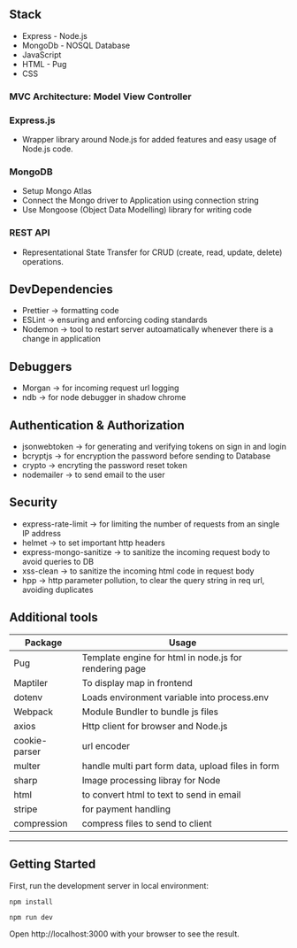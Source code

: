 ## Stack

- Express - Node.js
- MongoDb - NOSQL Database
- JavaScript
- HTML - Pug
- CSS

### MVC Architecture: Model View Controller

### Express.js

- Wrapper library around Node.js for added features and easy usage of Node.js code.

### MongoDB

- Setup Mongo Atlas
- Connect the Mongo driver to Application using connection string
- Use Mongoose (Object Data Modelling) library for writing code

### REST API

- Representational State Transfer for CRUD (create, read, update, delete) operations.

## DevDependencies

- Prettier &rarr; formatting code
- ESLint &rarr; ensuring and enforcing coding standards
- Nodemon &rarr; tool to restart server autoamatically whenever there is a change in application

## Debuggers

- Morgan &rarr; for incoming request url logging
- ndb &rarr; for node debugger in shadow chrome

## Authentication & Authorization

- jsonwebtoken &rarr; for generating and verifying tokens on sign in and login
- bcryptjs &rarr; for encryption the password before sending to Database
- crypto &rarr; encryting the password reset token
- nodemailer &rarr; to send email to the user

## Security

- express-rate-limit &rarr; for limiting the number of requests from an single IP address
- helmet &rarr; to set important http headers
- express-mongo-sanitize &rarr; to sanitize the incoming request body to avoid queries to DB
- xss-clean &rarr; to sanitize the incoming html code in request body
- hpp &rarr; http parameter pollution, to clear the query string in req url, avoiding duplicates

## Additional tools

| Package     | Usage                                                  |
| ----------- | ------------------------------------------------------ |
| Pug         | Template engine for html in node.js for rendering page |
| Maptiler    | To display map in frontend                             |
| dotenv      | Loads environment variable into process.env            |
| Webpack     | Module Bundler to bundle js files                      |
| axios       | Http client for browser and Node.js                    |
| cookie-parser|url encoder                                            |
| multer      | handle multi part form data, upload files in form      |
| sharp       | Image processing libray for Node                       |
| html        | to convert html to text to send in email               |
| stripe      | for payment handling                                   |
| compression | compress files to send to client                       |

------------------------------------------------------

## Getting Started

First, run the development server in local environment:

```
npm install
```

```bash {"id":"01J87GXRV8DR630E7P4J99K6DD"}
npm run dev
```

Open http://localhost:3000 with your browser to see the result.

